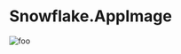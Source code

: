 # Snowflake.AppImage

![foo](https://github.com/nx-appbuild-hub/Snowflake.AppImage//actions/workflows/makefile.yml/badge.svg)
